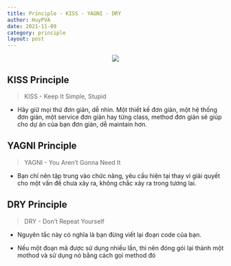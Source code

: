 ```yaml
---
title: Principle - KISS - YAGNI - DRY
author: HuyPVA
date: 2021-11-09
category: principle
layout: post
---
```


<div align="center">
    <img src="../assets/images/principle/principle.png"/>
</div>

## KISS Principle

> KISS - Keep It Simple, Stupid
  
- Hãy giữ mọi thứ đơn giản, dễ nhìn. Một thiết kế đơn giản, một hệ thống đơn giản, một service đơn giản hay từng class, method đơn giản sẽ giúp cho dự án của bạn đơn giản, dễ maintain hơn.

## YAGNI Principle 

> YAGNI - You Aren’t Gonna Need It
  
- Bạn chỉ nên tập trung vào chức năng, yêu cầu hiện tại thay vì giải quyết cho một vấn đề chưa xảy ra, không chắc xảy ra trong tương lai.

## DRY Principle

> DRY - Don’t Repeat Yourself

- Nguyên tắc này có nghĩa là bạn đừng viết lại đoạn code của bạn.

- Nếu một đoạn mã được sử dụng nhiều lần, thì nên đóng gói lại thành một mothod và sử dụng nó bằng cách gọi method đó
